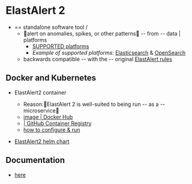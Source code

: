 # ElastAlert 2

* == standalone software tool /
  * 👀alert on anomalies, spikes, or other patterns👀 -- from -- data | platforms 
    * [SUPPORTED platforms](docs/source/alerts.md#alert-types)
    * _Example of supported platforms:_ [Elasticsearch](https://github.com/elastic/elasticsearch) & [OpenSearch](https://opensearch.org/)
  * backwards compatible -- with the -- original [ElastAlert rules](https://github.com/yelp/elastalert)

## Docker and Kubernetes

* ElastAlert2 container
  * Reason:🧠ElastAlert 2 is well-suited to being run -- as a -- microservice🧠
  * [image | Docker Hub](https://hub.docker.com/r/jertel/elastalert2)
  * [| GitHub Container Registry](https://github.com/jertel/elastalert2/pkgs/container/elastalert2%2Felastalert2)
  * [how to configure & run](docs/source/running_elastalert.md)

* [ElastAlert2 helm chart](https://github.com/jertel/elastalert2/tree/master/chart/elastalert2)

## Documentation

* [here](docs)
